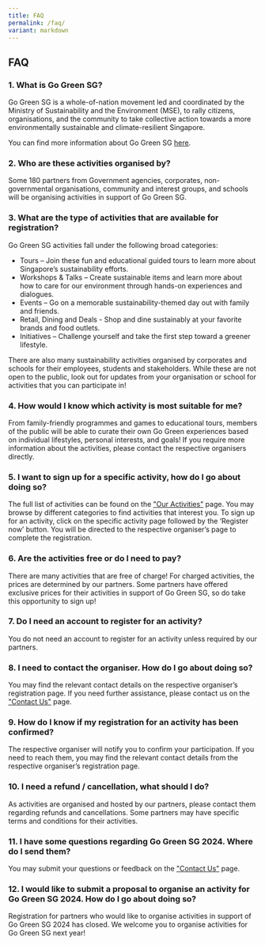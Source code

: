 ```yaml
---
title: FAQ
permalink: /faq/
variant: markdown
---
```

## **FAQ**

### 1. What is Go Green SG?
Go Green SG is a whole-of-nation movement led and coordinated by the Ministry of Sustainability and the Environment (MSE), to rally citizens, organisations, and the community
to take collective action towards a more environmentally sustainable and climate-resilient Singapore.

You can find more information about Go Green SG [here](/about/our-story/).

### 2. Who are these activities organised by?
Some 180 partners from Government agencies, corporates, non-governmental
organisations, community and interest groups, and schools will be organising activities in
support of Go Green SG.

### 3. What are the type of activities that are available for registration?
Go Green SG activities fall under the following broad categories:
- Tours – Join these fun and educational guided tours to learn more about Singapore’s
sustainability efforts.
- Workshops &amp; Talks – Create sustainable items and learn more about how to care for our environment
through hands-on experiences and dialogues.
- Events – Go on a memorable sustainability-themed day out with family and friends.
- Retail, Dining and Deals - Shop and dine sustainably at your favorite brands and food outlets.
- Initiatives – Challenge yourself and take the first step toward a greener lifestyle.<br>

There are also many sustainability activities organised by corporates and schools for their employees,
students and stakeholders. While these are not open to the public, look out for updates from your
organisation or school for activities that you can participate in!

### 4. How would I know which activity is most suitable for me?
From family-friendly programmes and games to educational tours, members of the public will be able to
curate their own Go Green experiences based on individual lifestyles, personal interests, and goals! If
you require more information about the activities, please contact the respective organisers directly.

### 5. I want to sign up for a specific activity, how do I go about doing so?
The full list of activities can be found on the ["Our Activities"](/2024/tours/) page. You may browse by different categories to find activities that interest you. To sign up for an activity, click on the specific activity page followed by the ‘Register now’ button. You will be directed to the respective organiser’s page to complete the registration.

### 6. Are the activities free or do I need to pay?
There are many activities that are free of charge! For charged activities, the prices are determined by our partners. Some partners have offered exclusive prices for their activities in support of Go Green SG, so do take this opportunity to sign up! 

### 7. Do I need an account to register for an activity?
You do not need an account to register for an activity unless required by our partners.

### 8. I need to contact the organiser. How do I go about doing so?
You may find the relevant contact details on the respective organiser’s registration page. If you need
further assistance, please contact us on the ["Contact Us"](/contact/) page. 

### 9. How do I know if my registration for an activity has been confirmed? 
The respective organiser will notify you to confirm your participation. If you need to reach them, you
may find the relevant contact details from the respective organiser’s registration page.

### 10. I need a refund / cancellation, what should I do?
As activities are organised and hosted by our partners, please contact them regarding refunds and
cancellations. Some partners may have specific terms and conditions for their activities.

### 11. I have some questions regarding Go Green SG 2024. Where do I send them?
You may submit your questions or feedback on the ["Contact Us"](/contact/) page.

### 12. I would like to submit a proposal to organise an activity for Go Green SG 2024. How do I go about doing so?
Registration for partners who would like to organise activities in support of Go Green SG 2024 has closed. We welcome you to organise activities for Go Green SG next year!